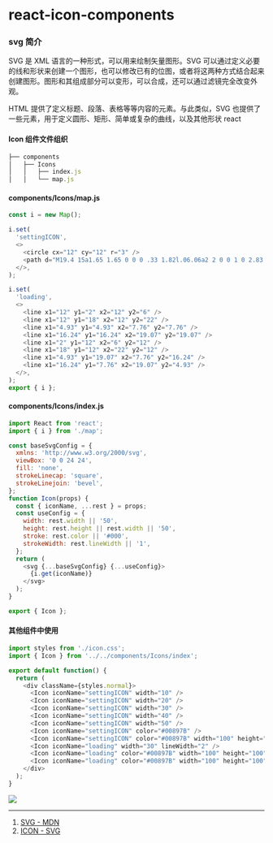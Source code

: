 # react-icon-components

### svg 简介

SVG 是 XML 语言的一种形式，可以用来绘制矢量图形。SVG 可以通过定义必要的线和形状来创建一个图形，也可以修改已有的位图，或者将这两种方式结合起来创建图形。图形和其组成部分可以变形，可以合成，还可以通过滤镜完全改变外观。

HTML 提供了定义标题、段落、表格等等内容的元素。与此类似，SVG 也提供了一些元素，用于定义圆形、矩形、简单或复杂的曲线，以及其他形状 react

#### Icon 组件文件组织

```javascript
├── components
│   ├── Icons
│   │   ├── index.js
│   │   └── map.js
```

#### components/Icons/map.js

```javascript
const i = new Map();

i.set(
  'settingICON',
  <>
    <circle cx="12" cy="12" r="3" />
    <path d="M19.4 15a1.65 1.65 0 0 0 .33 1.82l.06.06a2 2 0 0 1 0 2.83 2 2 0 0 1-2.83 0l-.06-.06a1.65 1.65 0 0 0-1.82-.33 1.65 1.65 0 0 0-1 1.51V21a2 2 0 0 1-2 2 2 2 0 0 1-2-2v-.09A1.65 1.65 0 0 0 9 19.4a1.65 1.65 0 0 0-1.82.33l-.06.06a2 2 0 0 1-2.83 0 2 2 0 0 1 0-2.83l.06-.06a1.65 1.65 0 0 0 .33-1.82 1.65 1.65 0 0 0-1.51-1H3a2 2 0 0 1-2-2 2 2 0 0 1 2-2h.09A1.65 1.65 0 0 0 4.6 9a1.65 1.65 0 0 0-.33-1.82l-.06-.06a2 2 0 0 1 0-2.83 2 2 0 0 1 2.83 0l.06.06a1.65 1.65 0 0 0 1.82.33H9a1.65 1.65 0 0 0 1-1.51V3a2 2 0 0 1 2-2 2 2 0 0 1 2 2v.09a1.65 1.65 0 0 0 1 1.51 1.65 1.65 0 0 0 1.82-.33l.06-.06a2 2 0 0 1 2.83 0 2 2 0 0 1 0 2.83l-.06.06a1.65 1.65 0 0 0-.33 1.82V9a1.65 1.65 0 0 0 1.51 1H21a2 2 0 0 1 2 2 2 2 0 0 1-2 2h-.09a1.65 1.65 0 0 0-1.51 1z" />
  </>,
);

i.set(
  'loading',
  <>
    <line x1="12" y1="2" x2="12" y2="6" />
    <line x1="12" y1="18" x2="12" y2="22" />
    <line x1="4.93" y1="4.93" x2="7.76" y2="7.76" />
    <line x1="16.24" y1="16.24" x2="19.07" y2="19.07" />
    <line x1="2" y1="12" x2="6" y2="12" />
    <line x1="18" y1="12" x2="22" y2="12" />
    <line x1="4.93" y1="19.07" x2="7.76" y2="16.24" />
    <line x1="16.24" y1="7.76" x2="19.07" y2="4.93" />
  </>,
);
export { i };
```

#### components/Icons/index.js

```javascript
import React from 'react';
import { i } from './map';

const baseSvgConfig = {
  xmlns: 'http://www.w3.org/2000/svg',
  viewBox: '0 0 24 24',
  fill: 'none',
  strokeLinecap: 'square',
  strokeLinejoin: 'bevel',
};
function Icon(props) {
  const { iconName, ...rest } = props;
  const useConfig = {
    width: rest.width || '50',
    height: rest.height || rest.width || '50',
    stroke: rest.color || '#000',
    strokeWidth: rest.lineWidth || '1',
  };
  return (
    <svg {...baseSvgConfig} {...useConfig}>
      {i.get(iconName)}
    </svg>
  );
}

export { Icon };
```

#### 其他组件中使用

```javascript
import styles from './icon.css';
import { Icon } from '../../components/Icons/index';

export default function() {
  return (
    <div className={styles.normal}>
      <Icon iconName="settingICON" width="10" />
      <Icon iconName="settingICON" width="20" />
      <Icon iconName="settingICON" width="30" />
      <Icon iconName="settingICON" width="40" />
      <Icon iconName="settingICON" width="50" />
      <Icon iconName="settingICON" color="#00897B" />
      <Icon iconName="settingICON" color="#00897B" width="100" height="100" />
      <Icon iconName="loading" width="30" lineWidth="2" />
      <Icon iconName="loading" color="#00897B" width="100" height="100" />
      <Icon iconName="loading" color="#00897B" width="100" height="100" lineWidth="2" />
    </div>
  );
}
```

<img src='https://loremxuetengfei.oss-cn-beijing.aliyuncs.com/svg-icon-1557726893.jpg'/>

---

1.  [SVG - MDN](https://developer.mozilla.org/zh-CN/docs/Web/SVG/Tutorial/Introduction)
2.  [ICON - SVG ](https://iconsvg.xyz/)
